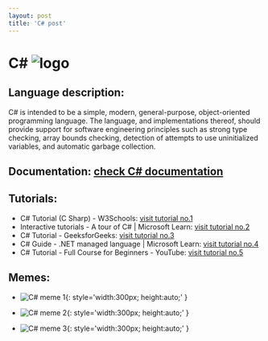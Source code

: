 ```yaml
---
layout: post
title: 'C# post'
---
```

# C# ![logo](https://www.tiobe.com/wp-content/themes/tiobe/tiobe-index/images/C_.png)

## Language description: 
C# is intended to be a simple, modern, general-purpose, object-oriented programming language. The language, and implementations thereof, should provide support for software engineering principles such as strong type checking, array bounds checking, detection of attempts to use uninitialized variables, and automatic garbage collection.

## Documentation: [check C# documentation](https://learn.microsoft.com/en-us/dotnet/csharp/)

## Tutorials:
* C# Tutorial (C Sharp) - W3Schools:
 [visit tutorial no.1](https://www.w3schools.com/cs/index.php)
* Interactive tutorials - A tour of C# | Microsoft Learn:
 [visit tutorial no.2](https://learn.microsoft.com/en-us/dotnet/csharp/tour-of-csharp/tutorials/)
* C# Tutorial - GeeksforGeeks:
 [visit tutorial no.3](https://www.geeksforgeeks.org/csharp-programming-language/)
* C# Guide - .NET managed language | Microsoft Learn:
 [visit tutorial no.4](https://learn.microsoft.com/en-us/dotnet/csharp/)
* C# Tutorial - Full Course for Beginners - YouTube:
 [visit tutorial no.5](https://www.youtube.com/watch?v=GhQdlIFylQ8)

## Memes: 
* ![C# meme 1](https://cdn.memes.com/up/48532631625146808/i/1625256593024.jpg){: style='width:300px; height:auto;' }

* ![C# meme 2](https://programmerhumor.io/wp-content/uploads/2021/11/programmerhumor-io-backend-memes-programming-memes-7304e41d1b5d235.jpg){: style='width:300px; height:auto;' }

* ![C# meme 3](https://programmerhumor.io/wp-content/uploads/2021/07/programmerhumor-io-programming-memes-backend-memes-bf9e73dfbe10a6c.jpg){: style='width:300px; height:auto;' }

